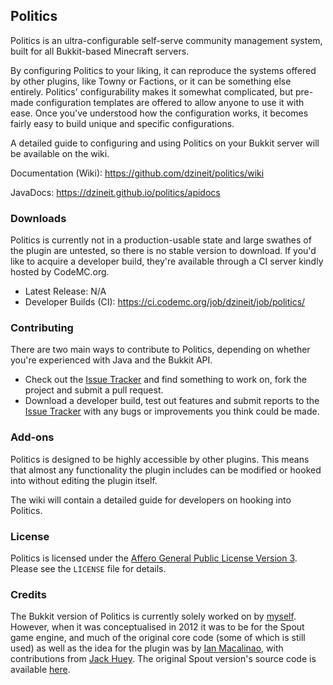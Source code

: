 ## Politics
Politics is an ultra-configurable self-serve community management system, built for all Bukkit-based Minecraft servers.

By configuring Politics to your liking, it can reproduce the systems offered by other plugins, like Towny or Factions, or it can be something else entirely. Politics' configurability makes it somewhat complicated, but pre-made configuration templates are offered to allow anyone to use it with ease. Once you've understood how the configuration works, it becomes fairly easy to build unique and specific configurations.

A detailed guide to configuring and using Politics on your Bukkit server will be available on the wiki.

Documentation (Wiki): https://github.com/dzineit/politics/wiki

JavaDocs: https://dzineit.github.io/politics/apidocs

### Downloads

Politics is currently not in a production-usable state and large swathes of the plugin are untested, so there is no stable version to download. If you'd like to acquire a developer build, they're available through a CI server kindly hosted by CodeMC.org.

- Latest Release: N/A
- Developer Builds (CI): https://ci.codemc.org/job/dzineit/job/politics/

### Contributing

There are two main ways to contribute to Politics, depending on whether you're experienced with Java and the Bukkit API.

- Check out the [Issue Tracker](https://github.com/dzineit/politics/issues) and find something to work on, fork the project and submit a pull request.
- Download a developer build, test out features and submit reports to the [Issue Tracker](https://github.com/dzineit/politics/issues) with any bugs or improvements you think could be made.

### Add-ons

Politics is designed to be highly accessible by other plugins. This means that almost any functionality the plugin includes can be modified or hooked into without editing the plugin itself.

The wiki will contain a detailed guide for developers on hooking into Politics.

### License

Politics is licensed under the [Affero General Public License Version 3][License]. Please see the `LICENSE` file for details.

### Credits

The Bukkit version of Politics is currently solely worked on by [myself](https://github.com/dzineit). However, when it was conceptualised in 2012 it was to be for the Spout game engine, and much of the original core code (some of which is still used) as well as the idea for the plugin was by [Ian Macalinao](https://github.com/macalinao), with contributions from [Jack Huey](https://github.com/kitskub). The original Spout version's source code is available [here](https://github.com/VolumetricPixels/Politics).

[License]: http://www.gnu.org/licenses/agpl.html

